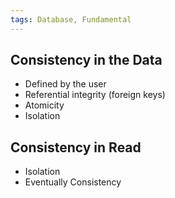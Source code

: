 ```yaml
---
tags: Database, Fundamental
---
```

## Consistency in the Data
- Defined by the user
- Referential integrity (foreign keys)
- Atomicity
- Isolation
## Consistency in Read
- Isolation
- Eventually Consistency